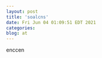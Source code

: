 ```yaml
---
layout: post
title: 'soalcns'
date: Fri Jun 04 01:09:51 EDT 2021
categories: 
blog: at
---
```

enccen